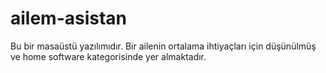 # ailem-asistan
Bu bir masaüstü yazılımıdır. Bir ailenin ortalama ihtiyaçları için düşünülmüş ve home software kategorisinde yer almaktadır.
